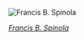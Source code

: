 
![Francis B. Spinola](https://upload.wikimedia.org/wikipedia/commons/thumb/f/f5/SPINOLA%2C_Francis_B_%28BEP_engraved_portrait%29.jpg/450px-SPINOLA%2C_Francis_B_%28BEP_engraved_portrait%29.jpg)

*[Francis B. Spinola](https://wikipedia.org/wiki/File:SPINOLA,_Francis_B_(BEP_engraved_portrait).jpg)*
